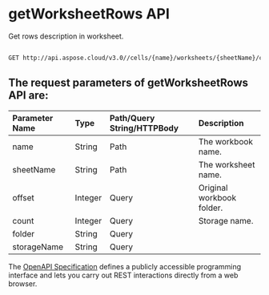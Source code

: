 # **getWorksheetRows API**

Get rows description in worksheet. 

```bash

GET http://api.aspose.cloud/v3.0//cells/{name}/worksheets/{sheetName}/cells/rows/

```

## The request parameters of **getWorksheetRows** API are: 

| Parameter Name | Type | Path/Query String/HTTPBody | Description | 
| :- | :- | :- |:- | 
|name|String|Path|The workbook name.|
|sheetName|String|Path|The worksheet name.|
|offset|Integer|Query|Original workbook folder.|
|count|Integer|Query|Storage name.|
|folder|String|Query||
|storageName|String|Query||


The [OpenAPI Specification](https://reference.aspose.cloud/cells/#/CellsController/GetWorksheetRows) defines a publicly accessible programming interface and lets you carry out REST interactions directly from a web browser.
